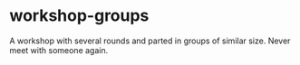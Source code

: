 # workshop-groups
A workshop with several rounds and parted in groups of similar size. Never meet with someone again.
